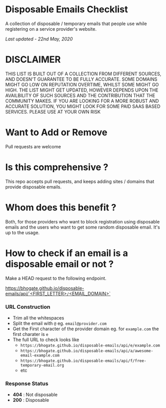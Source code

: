 # Disposable Emails Checklist
A collection of disposable / temporary emails that people use while registering on a service provider's website.

_Last updated - 22nd May, 2020_

# DISCLAIMER
THIS LIST IS BUILT OUT OF A COLLECTION FROM DIFFERENT SOURCES, AND DOESN'T GUARANTEE TO BE FULLY ACCURATE. SOME DOMAINS MIGHT GO LOW ON REPUTATION OVERTIME, WHILST SOME MIGHT GO HIGH. THE LIST MIGHT GET UPDATED, HOWEVER DEPENDS UPON THE AVAILBILITY OF SUCH SOURCES AND THE CONTRIBUTION THAT THE COMMUNITY MAKES. IF YOU ARE LOOKING FOR A MORE ROBUST AND ACCURATE SOLUTION, YOU MIGHT LOOK FOR SOME PAID SAAS BASED SERVICES. PLEASE USE AT YOUR OWN RISK

# Want to Add or Remove
Pull requests are welcome

# Is this comprehensive ?
This repo accepts pull requests, and keeps adding sites / domains that provide disposable emails.

# Whom does this benefit ?
Both, for those providers who want to block registration using disposable emails and the users who want to get some random disposable email. It's up to the usage.

# How to check if an email is a disposable email or not ?
Make a HEAD request to the following endpoint.

[https://bhogate.github.io/disposable-emails/api/`<FIRST_LETTER>`/`<EMAIL_DOMAIN>`](https://bhogate.github.io/disposable-emails/api/)

### URL Construction
- Trim all the whitespaces
- Split the email with `@` eg. `email@provider.com`
- Get the First character of the provider domain eg. for `example.com` the first charater is `e`
- The full URL to check looks like
   - `https://bhogate.github.io/disposable-emails/api/e/example.com`
   - `https://bhogate.github.io/disposable-emails/api/a/awesome-email-example.com`
   - `https://bhogate.github.io/disposable-emails/api/f/free-temporary-email.org`
   - etc

### Response Status
- __404__ : Not disposable
- __200__ : Disposable
